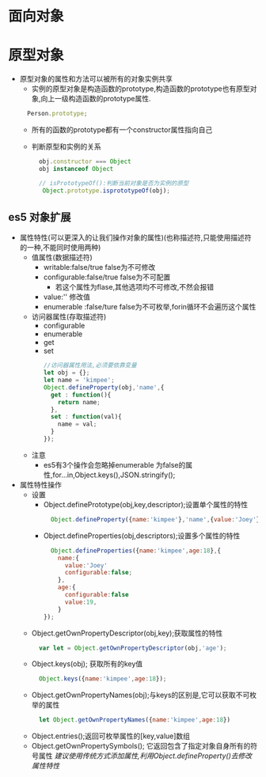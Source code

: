 # 面向对象

# 原型对象
- 原型对象的属性和方法可以被所有的对象实例共享
  - 实例的原型对象是构造函数的prototype,构造函数的prototype也有原型对象,向上一级构造函数的prototype属性.
  ```javascript
    Person.prototype;
  ```
  - 所有的函数的prototype都有一个constructor属性指向自己

  - 判断原型和实例的关系
    ```javascript
      obj.constructor === Object
      obj instanceof Object

      // isPrototypeOf():判断当前对象是否为实例的原型
       Object.prototype.isprototypeOf(obj);

    ```

## es5 对象扩展
- 属性特性(可以更深入的让我们操作对象的属性)(也称描述符,只能使用描述符的一种,不能同时使用两种)
  - 值属性(数据描述符)
    - writable:false/true  false为不可修改
    - configurable:false/true false为不可配置
      - 若这个属性为flase,其他选项均不可修改,不然会报错
    - value:''  修改值
    - enumerable :false/ture false为不可枚举,forin循环不会遍历这个属性
  - 访问器属性(存取描述符)
    - configurable
    - enumerable
    - get  
    - set
      ```javascript
      //访问器属性用法,必须要依靠变量
      let obj = {};
      let name = 'kimpee';
      Object.defineProperty(obj,'name',{
        get : function(){
          return name;
        },
        set : function(val){
          name = val;
        }
      });
      ```
  - 注意
    - es5有3个操作会忽略掉enumerable 为false的属性,for...in,Object.keys(),JSON.stringify();
- 属性特性操作
  - 设置
    - Object.definePrototype(obj,key,descriptor);设置单个属性的特性
      ```javascript
        Object.defineProperty({name:'kimpee'},'name',{value:'Joey'});//返回修改后的对象
      ```
    - Object.defineProperties(obj,descriptors);设置多个属性的特性
      ```javascript
        Object.defineProperties({name:'kimpee',age:18},{
          name:{
            value:'Joey'
            configurable:false;
          },
          age:{
            configurable:false
            value:19,
          }
      });
      ```
  - Object.getOwnPropertyDescriptor(obj,key);获取属性的特性
    ```javascript
      var let = Object.getOwnPropertyDescriptor(obj,'age');
    ```
  - Object.keys(obj); 获取所有的key值
    ```javascript
      Object.keys({name:'kimpee',age:18});
    ```
  - Object.getOwnPropertyNames(obj);与keys的区别是,它可以获取不可枚举的属性
    ```javascript
      let Object.getOwnPropertyNames({name:'kimpee',age:18})
    ```
  - Object.entries();返回可枚举属性的[key,value]数组
  - Object.getOwnPropertySymbols(); 它返回包含了指定对象自身所有的符号属性
  *建议使用传统方式添加属性,利用Object.defineProperty()去修改属性特性*
